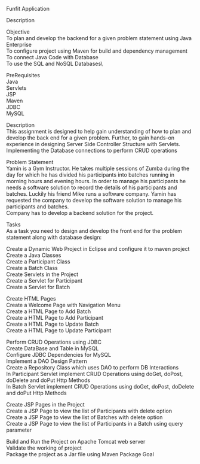 Funfit Application

Description

Objective\
To plan and develop the backend for a given problem statement using Java Enterprise\
To configure project using Maven for build and dependency management\
To connect Java Code with Database\
To use the SQL and NoSQL Databases\

PreRequisites\
Java\
Servlets\
JSP\
Maven\
JDBC\
MySQL

Description\
This assignment is designed to help gain understanding of how to plan and develop the back end for a given problem. Further, to gain hands-on experience in designing Server Side Controller Structure with Servlets. Implementing the Database connections to perform CRUD operations

Problem Statement\
Yamin is a Gym Instructor. He takes multiple sessions of Zumba during the day for which he has divided his participants into batches running in morning hours and evening hours. In order to manage his participants he needs a software solution to record the details of his participants and batches. Luckily his friend Mike runs a software company. Yamin has requested the company to develop the software solution to manage his participants and batches.\
Company has to develop a backend solution for the project.

Tasks\
As a task you need to design and develop the front end for the problem statement along with database design:

Create a Dynamic Web Project in Eclipse and configure it to maven project\
Create a Java Classes\
Create a Participant Class\
Create a Batch Class\
Create Servlets in the Project\
Create a Servlet for Participant\
Create a Servlet for Batch

Create HTML Pages\
Create a Welcome Page with Navigation Menu\
Create a HTML Page to Add Batch\
Create a HTML Page to Add Participant\
Create a HTML Page to Update Batch\
Create a HTML Page to Update Participant

Perform CRUD Operations using JDBC\
Create DataBase and Table in MySQL\
Configure JDBC Dependencies for MySQL\
Implement a DAO Design Pattern\
Create a Repository Class which uses DAO to perform DB Interactions\
In Participant Servlet implement CRUD Operations using doGet, doPost, doDelete and doPut Http Methods\
In Batch Servlet implement CRUD Operations using doGet, doPost, doDelete and doPut Http Methods

Create JSP Pages in the Project\
Create a JSP Page to view the list of Participants with delete option\
Create a JSP Page to view the list of Batches with delete option\
Create a JSP Page to view the list of Participants in a Batch using query parameter

Build and Run the Project on Apache Tomcat web server\
Validate the working of project\
Package the project as a Jar file using Maven Package Goal

